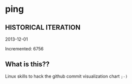 # ping

## HISTORICAL ITERATION
2013-12-01

Incremented: 6756

## What is this?? 
Linux skills to hack the github commit visualization chart `;-)`
